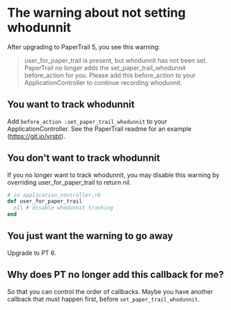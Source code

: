 # The warning about not setting whodunnit

After upgrading to PaperTrail 5, you see this warning:

> user_for_paper_trail is present, but whodunnit has not been set. PaperTrail no
> longer adds the set_paper_trail_whodunnit before_action for you. Please add this
> before_action to your ApplicationController to continue recording whodunnit.

## You want to track whodunnit

Add `before_action :set_paper_trail_whodunnit` to your ApplicationController.
See the PaperTrail readme for an example (https://git.io/vrsbt).

## You don't want to track whodunnit

If you no longer want to track whodunnit, you may disable this
warning by overriding user_for_paper_trail to return nil.

```ruby
# in application_controller.rb
def user_for_paper_trail
  nil # disable whodunnit tracking
end
```

## You just want the warning to go away

Upgrade to PT 6.

## Why does PT no longer add this callback for me?

So that you can control the order of callbacks. Maybe you have another callback
that must happen first, before `set_paper_trail_whodunnit`.
